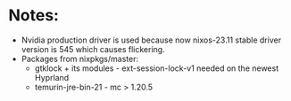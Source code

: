# Notes:
- Nvidia production driver is used because now nixos-23.11 stable driver version is 545 which causes flickering.
- Packages from nixpkgs/master:
  - gtklock + its modules - ext-session-lock-v1 needed on the newest Hyprland
  - temurin-jre-bin-21 - mc > 1.20.5